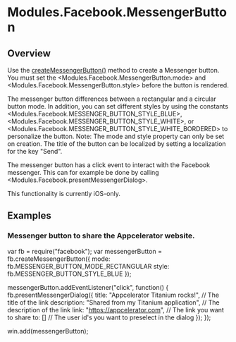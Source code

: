 # Modules.Facebook.MessengerButton

<TypeHeader/>

## Overview

Use the [createMessengerButton()](Modules.Facebook.createMessengerButton) method to create a Messenger button.
You must set the <Modules.Facebook.MessengerButton.mode> and <Modules.Facebook.MessengerButton.style> 
before the button is rendered.

The messenger button differences between a rectangular and a circular button mode. In addition, you can set
different styles by using the constants <Modules.Facebook.MESSENGER_BUTTON_STYLE_BLUE>, <Modules.Facebook.MESSENGER_BUTTON_STYLE_WHITE>, 
or <Modules.Facebook.MESSENGER_BUTTON_STYLE_WHITE_BORDERED> to personalize the button. Note: The mode and style property can only be set
on creation. The title of the button can be localized by setting a localization for the key "Send".

The messenger button has a click event to interact with the Facebook messenger. This can for example be done by 
calling <Modules.Facebook.presentMessengerDialog>. 

This functionality is currently iOS-only.

## Examples

### Messenger button to share the Appcelerator website.

var fb = require("facebook");
var messengerButton = fb.createMessengerButton({
    mode: fb.MESSENGER_BUTTON_MODE_RECTANGULAR
    style: fb.MESSENGER_BUTTON_STYLE_BLUE
});

messengerButton.addEventListener("click", function() {
    fb.presentMessengerDialog({
        title: "Appcelerator Titanium rocks!", // The title of the link
        description: "Shared from my Titanium application", // The description of the link
        link: "https://appcelerator.com", // The link you want to share
        to: [] // The user id's you want to preselect in the dialog
    });
});

win.add(messengerButton);

<ApiDocs/>
